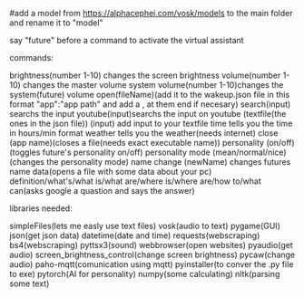 #add a model from https://alphacephei.com/vosk/models to the main folder and rename it to "model"


say "future" before a command to activate the virtual assistant

commands:

brightness(number 1-10) changes the screen brightness
volume(number 1-10) changes the master volume
system volume(number 1-10)changes the system(future) volume
open(fileName)(add it to the wakeup.json file in this format "app":"app path" and add a , at them end if necesary)
search(input) searchs the input
youtube(input)searchs the input on youtube
(textfile(the ones in the json file)) (input) add input to your textfile
time tells you the time in hours/min format
weather tells you the weather(needs internet)
close (app name)(closes a file(needs exact executable name))
personality (on/off)(toggles future's personality on/off)
personality mode (mean/normal/nice)(changes the personality mode)
name change (newName) changes futures name
data(opens a file with some data about your pc)
definition/what's/what is/what are/where is/where are/how to/what can(asks google a quastion and says the answer)

libraries needed:

simpleFiles(lets me easly use text files)
vosk(audio to text)
pygame(GUI)
json(get json data)
datetime(date and time)
requests(webscraping)
bs4(webscraping)
pyttsx3(sound)
webbrowser(open websites)
pyaudio(get audio)
screen_brightness_control(change screen brightness)
pycaw(change audio)
paho-mqtt(comunication using mqtt)
pyinstaller(to conver the .py file to exe)
pytorch(AI for personality)
numpy(some calculating)
nltk(parsing some text)

